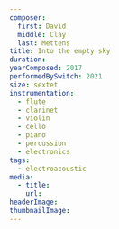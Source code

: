 ```yaml
---
composer:
  first: David
  middle: Clay
  last: Mettens
title: Into the empty sky
duration:
yearComposed: 2017
performedBySwitch: 2021
size: sextet
instrumentation:
  - flute
  - clarinet
  - violin
  - cello
  - piano
  - percussion
  - electronics
tags:
  - electroacoustic
media:
  - title:
    url:
headerImage:
thumbnailImage: 
---
```

